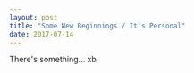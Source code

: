 ```yaml
---
layout: post
title: "Some New Beginnings / It's Personal"
date: 2017-07-14
---
```


There's something...
xb
